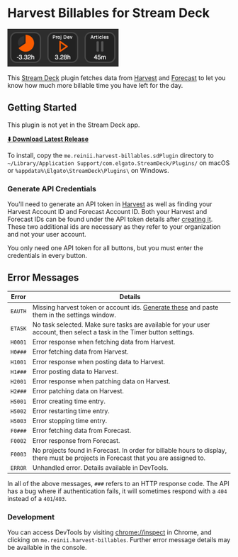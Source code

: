 # Harvest Billables for Stream Deck

![](docs/icons.png)

This [Stream Deck][stream-deck] plugin fetches data from [Harvest][harvest] and [Forecast][forecast]
to let you know how much more billable time you have left for the day.

## Getting Started

This plugin is not yet in the Stream Deck app.

**[:arrow_down: Download Latest Release](https://github.com/reiniiriarios/stream-deck-billables-harvest/releases/latest)**

To install, copy the `me.reinii.harvest-billables.sdPlugin` directory to
`~/Library/Application Support/com.elgato.StreamDeck/Plugins/` on macOS or
`%appdata%\Elgato\StreamDeck\Plugins\` on Windows.

### Generate API Credentials

You'll need to generate an API token in [Harvest][harvest-api] as well
as finding your Harvest Account ID and Forecast Account ID. Both your Harvest and Forecast IDs
can be found under the API token details after [creating it][harvest-api]. These two additional
ids are necessary as they refer to your organization and not your user account.

You only need one API token for all buttons, but you must enter the credentials in every button.

[stream-deck]: https://www.elgato.com/en/welcome-to-stream-deck
[harvest]: https://www.getharvest.com/
[forecast]: https://www.getharvest.com/forecast
[harvest-api]: https://id.getharvest.com/developers

## Error Messages

Error|Details
---|---
`EAUTH`|Missing harvest token or account ids. [Generate these][harvest-api] and paste them in the settings window.
`ETASK`|No task selected. Make sure tasks are available for your user account, then select a task in the Timer button settings.
`H0001`|Error response when fetching data from Harvest.
`H0###`|Error fetching data from Harvest.
`H1001`|Error response when posting data to Harvest.
`H1###`|Error posting data to Harvest.
`H2001`|Error response when patching data on Harvest.
`H2###`|Error patching data on Harvest.
`H5001`|Error creating time entry.
`H5002`|Error restarting time entry.
`H5003`|Error stopping time entry.
`F0###`|Error fetching data from Forecast.
`F0002`|Error response from Forecast.
`F0003`|No projects found in Forecast. In order for billable hours to display, there must be projects in Forecast that you are assigned to.
`ERROR`|Unhandled error. Details available in DevTools.

In all of the above messages, `###` refers to an HTTP response code.
The API has a bug where if authentication fails, it will sometimes respond
with a `404` instead of a `401`/`403`.

### Development

You can access DevTools by visiting [chrome://inspect](chrome://inspect) in Chrome, and clicking on `me.reinii.harvest-billables`. Further error message details may be available in the console.

